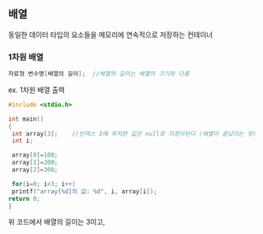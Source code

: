 ## 배열 

동일한 데이터 타입의 요소들을 메모리에 연속적으로 저장하는 컨테이너

### 1차원 배열
```c
자료형 변수명[배열의 길이];  //배열의 길이는 배열의 크기와 다름
```
ex. 1차원 배열 출력
```c
#include <stdio.h>

int main()
{
 int array[3];    //인덱스 3에 위치한 값은 null로 지정이된다 (배열이 끝났다는 뜻)
 int i;

 array[0]=100;
 array[1]=200;
 array[2]=300;

 for(i=0; i<3; i++)
 printf("array[%d]의 값: %d", i, array[i]);
return 0;
}
```

위 코드에서 배열의 길이는 3이고, 
